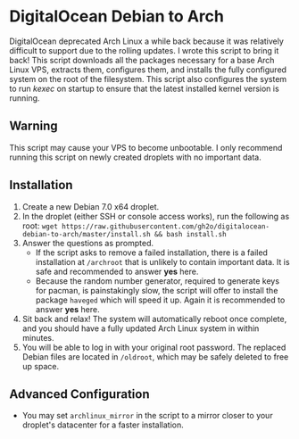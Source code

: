 DigitalOcean Debian to Arch
===========================
DigitalOcean deprecated Arch Linux a while back because it was relatively
difficult to support due to the rolling updates. I wrote this script to
bring it back! This script downloads all the packages necessary for a base
Arch Linux VPS, extracts them, configures them, and installs the fully
configured system on the root of the filesystem. This script also configures
the system to run *kexec* on startup to ensure that the latest installed
kernel version is running.

Warning
-------
This script may cause your VPS to become unbootable. I only recommend
running this script on newly created droplets with no important data.

Installation
------------
1. Create a new Debian 7.0 x64 droplet.
2. In the droplet (either SSH or console access works),
   run the following as root:
    ```wget https://raw.githubusercontent.com/gh2o/digitalocean-debian-to-arch/master/install.sh && bash install.sh```
3. Answer the questions as prompted.
    * If the script asks to remove a failed installation,
      there is a failed installation at `/archroot` that is
      unlikely to contain important data. It is safe and
      recommended to answer **yes** here.
    * Because the random number generator, required to
      generate keys for pacman, is painstakingly slow,
      the script will offer to install the package `haveged`
      which will speed it up. Again it is recommended to
      answer **yes** here.
4. Sit back and relax! The system will automatically reboot once complete,
   and you should have a fully updated Arch Linux system in within minutes.
5. You will be able to log in with your original root password. The replaced
   Debian files are located in `/oldroot`, which may be safely deleted to
   free up space.

Advanced Configuration
----------------------
* You may set `archlinux_mirror` in the script to a mirror closer to your
  droplet's datacenter for a faster installation.
